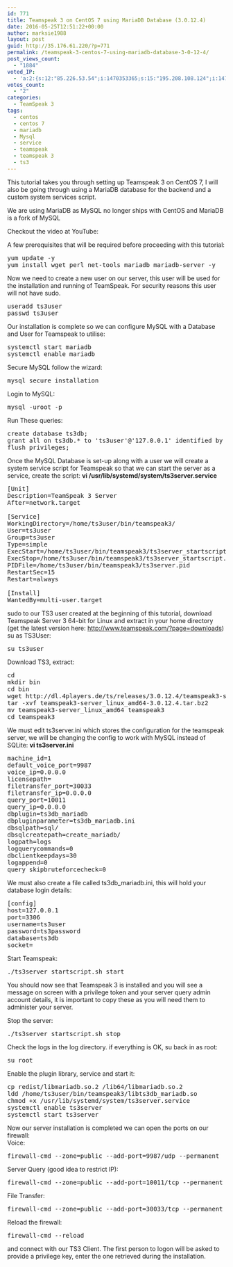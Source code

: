 ```yaml
---
id: 771
title: Teamspeak 3 on CentOS 7 using MariaDB Database (3.0.12.4)
date: 2016-05-25T12:51:22+00:00
author: marksie1988
layout: post
guid: http://35.176.61.220/?p=771
permalink: /teamspeak-3-centos-7-using-mariadb-database-3-0-12-4/
post_views_count:
  - "1884"
voted_IP:
  - 'a:2:{s:12:"85.226.53.54";i:1470353365;s:15:"195.208.108.124";i:1471441402;}'
votes_count:
  - "2"
categories:
  - TeamSpeak 3
tags:
  - centos
  - centos 7
  - mariadb
  - Mysql
  - service
  - teamspeak
  - teamspeak 3
  - ts3
---
```

This tutorial takes you through setting up Teamspeak 3 on CentOS 7, I will also be going through using a MariaDB database for the backend and a custom system services script.

We are using MariaDB as MySQL no longer ships with CentOS and MariaDB is a fork of MySQL

<!--more-->

  
Checkout the video at YouTube:  


A few prerequisites that will be required before proceeding with this tutorial:

<pre class="lang:default decode:true">yum update -y
yum install wget perl net-tools mariadb mariadb-server -y</pre>

Now we need to create a new user on our server, this user will be used for the installation and running of TeamSpeak. For security reasons this user will not have sudo.

<pre class="lang:default decode:true">useradd ts3user
passwd ts3user</pre>

Our installation is complete so we can configure MySQL with a Database and User for Teamspeak to utilise:

<pre class="lang:default decode:true">systemctl start mariadb
systemctl enable mariadb</pre>

Secure MySQL follow the wizard:

<pre class="lang:default decode:true">mysql_secure_installation</pre>

Login to MySQL:

<pre class="lang:default decode:true">mysql -uroot -p</pre>

Run These queries:

<pre class="lang:default decode:true">create database ts3db;
grant all on ts3db.* to 'ts3user'@'127.0.0.1' identified by 'ts3password';
flush privileges;</pre>

Once the MySQL Database is set-up along with a user we will create a system service script for Teamspeak so that we can start the server as a service, create the script: **vi /usr/lib/systemd/system/ts3server.service**

<pre class="lang:sh decode:true">[Unit]
Description=TeamSpeak 3 Server
After=network.target 

[Service]
WorkingDirectory=/home/ts3user/bin/teamspeak3/
User=ts3user
Group=ts3user
Type=simple
ExecStart=/home/ts3user/bin/teamspeak3/ts3server_startscript.sh start inifile=ts3server.ini
ExecStop=/home/ts3user/bin/teamspeak3/ts3server_startscript.sh stop
PIDFile=/home/ts3user/bin/teamspeak3/ts3server.pid
RestartSec=15
Restart=always

[Install]
WantedBy=multi-user.target
</pre>

sudo to our TS3 user created at the beginning of this tutorial, download Teamspeak Server 3 64-bit for Linux and extract in your home directory (get the latest version here: <http://www.teamspeak.com/?page=downloads>)  
su as TS3User:

<pre class="lang:sh decode:true">su ts3user</pre>

Download TS3, extract:

<pre class="lang:default decode:true">cd
mkdir bin
cd bin 
wget http://dl.4players.de/ts/releases/3.0.12.4/teamspeak3-server_linux_amd64-3.0.12.4.tar.bz2
tar -xvf teamspeak3-server_linux_amd64-3.0.12.4.tar.bz2
mv teamspeak3-server_linux_amd64 teamspeak3
cd teamspeak3
</pre>

We must edit ts3server.ini which stores the configuration for the teamspeak server, we will be changing the config to work with MySQL instead of SQLite: **vi ts3server.ini**

<pre class="lang:default decode:true">machine_id=1
default_voice_port=9987
voice_ip=0.0.0.0
licensepath=
filetransfer_port=30033
filetransfer_ip=0.0.0.0
query_port=10011
query_ip=0.0.0.0
dbplugin=ts3db_mariadb
dbpluginparameter=ts3db_mariadb.ini
dbsqlpath=sql/
dbsqlcreatepath=create_mariadb/
logpath=logs
logquerycommands=0
dbclientkeepdays=30
logappend=0
query_skipbruteforcecheck=0</pre>

We must also create a file called ts3db_mariadb.ini, this will hold your database login details:

<pre class="lang:default decode:true">[config]
host=127.0.0.1
port=3306
username=ts3user
password=ts3password
database=ts3db
socket=
</pre>

Start Teamspeak:

<pre class="lang:default decode:true">./ts3server_startscript.sh start</pre>

You should now see that Teamspeak 3 is installed and you will see a message on screen with a privilege token and your server query admin account details, it is important to copy these as you will need them to administer your server.

Stop the server:

<pre class="lang:default decode:true">./ts3server_startscript.sh stop</pre>

Check the logs in the log directory. if everything is OK, su back in as root:

<pre class="lang:default decode:true">su root</pre>

Enable the plugin library, service and start it:

<pre class="lang:default decode:true">cp redist/libmariadb.so.2 /lib64/libmariadb.so.2
ldd /home/ts3user/bin/teamspeak3/libts3db_mariadb.so
chmod +x /usr/lib/systemd/system/ts3server.service
systemctl enable ts3server
systemctl start ts3server
</pre>

Now our server installation is completed we can open the ports on our firewall:  
Voice:

<pre class="lang:default decode:true ">firewall-cmd --zone=public --add-port=9987/udp --permanent</pre>

Server Query (good idea to restrict IP):

<pre class="lang:default decode:true ">firewall-cmd --zone=public --add-port=10011/tcp --permanent</pre>

File Transfer:

<pre class="lang:default decode:true ">firewall-cmd --zone=public --add-port=30033/tcp --permanent</pre>

Reload the firewall: 

<pre class="lang:default decode:true ">firewall-cmd --reload</pre>

and connect with our TS3 Client. The first person to logon will be asked to provide a privilege key, enter the one retrieved during the installation.